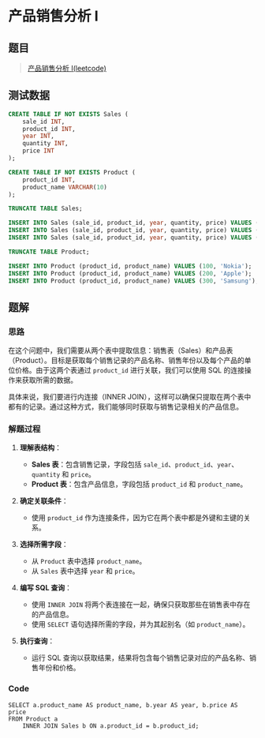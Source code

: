 # 产品销售分析 I

## 题目

> [产品销售分析 I(leetcode)](https://leetcode.cn/problems/product-sales-analysis-i/?envType=study-plan-v2&envId=sql-free-50)

## 测试数据

```sql
CREATE TABLE IF NOT EXISTS Sales (
    sale_id INT,
    product_id INT,
    year INT,
    quantity INT,
    price INT
);

CREATE TABLE IF NOT EXISTS Product (
    product_id INT,
    product_name VARCHAR(10)
);

TRUNCATE TABLE Sales;

INSERT INTO Sales (sale_id, product_id, year, quantity, price) VALUES (1, 100, 2008, 10, 5000);
INSERT INTO Sales (sale_id, product_id, year, quantity, price) VALUES (2, 100, 2009, 12, 5000);
INSERT INTO Sales (sale_id, product_id, year, quantity, price) VALUES (7, 200, 2011, 15, 9000);

TRUNCATE TABLE Product;

INSERT INTO Product (product_id, product_name) VALUES (100, 'Nokia');
INSERT INTO Product (product_id, product_name) VALUES (200, 'Apple');
INSERT INTO Product (product_id, product_name) VALUES (300, 'Samsung');
```

## 题解

### 思路

在这个问题中，我们需要从两个表中提取信息：销售表（Sales）和产品表（Product）。目标是获取每个销售记录的产品名称、销售年份以及每个产品的单位价格。由于这两个表通过 `product_id` 进行关联，我们可以使用 SQL 的连接操作来获取所需的数据。

具体来说，我们要进行内连接（INNER JOIN），这样可以确保只提取在两个表中都有的记录。通过这种方式，我们能够同时获取与销售记录相关的产品信息。

### 解题过程

1. **理解表结构**：
    - **Sales 表**：包含销售记录，字段包括 `sale_id`、`product_id`、`year`、`quantity` 和 `price`。
    - **Product 表**：包含产品信息，字段包括 `product_id` 和 `product_name`。

2. **确定关联条件**：
    - 使用 `product_id` 作为连接条件，因为它在两个表中都是外键和主键的关系。

3. **选择所需字段**：
    - 从 `Product` 表中选择 `product_name`。
    - 从 `Sales` 表中选择 `year` 和 `price`。

4. **编写 SQL 查询**：
    - 使用 `INNER JOIN` 将两个表连接在一起，确保只获取那些在销售表中存在的产品信息。
    - 使用 `SELECT` 语句选择所需的字段，并为其起别名（如 `product_name`）。

5. **执行查询**：
    - 运行 SQL 查询以获取结果，结果将包含每个销售记录对应的产品名称、销售年份和价格。

### Code
```MySQL []
SELECT a.product_name AS product_name, b.year AS year, b.price AS price
FROM Product a
	INNER JOIN Sales b ON a.product_id = b.product_id;
```
